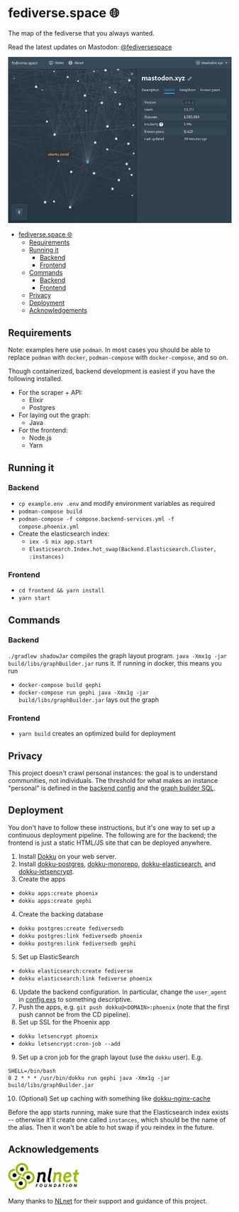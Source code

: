# fediverse.space 🌐

The map of the fediverse that you always wanted.

Read the latest updates on Mastodon: [@fediversespace](https://mastodon.social/@fediversespace)

![A screenshot of fediverse.space](screenshot.png)

- [fediverse.space 🌐](#fediversespace-%f0%9f%8c%90)
  - [Requirements](#requirements)
  - [Running it](#running-it)
    - [Backend](#backend)
    - [Frontend](#frontend)
  - [Commands](#commands)
    - [Backend](#backend-1)
    - [Frontend](#frontend-1)
  - [Privacy](#privacy)
  - [Deployment](#deployment)
  - [Acknowledgements](#acknowledgements)

## Requirements

Note: examples here use `podman`. In most cases you should be able to replace `podman` with `docker`, `podman-compose` with `docker-compose`, and so on.

Though containerized, backend development is easiest if you have the following installed.

- For the scraper + API:
  - Elixir
  - Postgres
- For laying out the graph:
  - Java
- For the frontend:
  - Node.js
  - Yarn

## Running it

### Backend

- `cp example.env .env` and modify environment variables as required
- `podman-compose build`
- `podman-compose -f compose.backend-services.yml -f compose.phoenix.yml`
- Create the elasticsearch index:
  - `iex -S mix app.start`
  - `Elasticsearch.Index.hot_swap(Backend.Elasticsearch.Cluster, :instances)`

### Frontend

- `cd frontend && yarn install`
- `yarn start`

## Commands

### Backend

`./gradlew shadowJar` compiles the graph layout program. `java -Xmx1g -jar build/libs/graphBuilder.jar` runs it.
If running in docker, this means you run

- `docker-compose build gephi`
- `docker-compose run gephi java -Xmx1g -jar build/libs/graphBuilder.jar` lays out the graph

### Frontend

- `yarn build` creates an optimized build for deployment

## Privacy

This project doesn't crawl personal instances: the goal is to understand communities, not individuals. The threshold for what makes an instance "personal" is defined in the [backend config](backend/config/config.exs) and the [graph builder SQL](gephi/src/main/java/space/fediverse/graph/GraphBuilder.java).

## Deployment

You don't have to follow these instructions, but it's one way to set up a continuous deployment pipeline. The following are for the backend; the frontend is just a static HTML/JS site that can be deployed anywhere.

1. Install [Dokku](http://dokku.viewdocs.io/dokku/) on your web server.
2. Install [dokku-postgres](https://github.com/dokku/dokku-postgres), [dokku-monorepo](https://github.com/notpushkin/dokku-monorepo), [dokku-elasticsearch](https://github.com/dokku/dokku-elasticsearch), and [dokku-letsencrypt](https://github.com/dokku/dokku-letsencrypt).
3. Create the apps

- `dokku apps:create phoenix`
- `dokku apps:create gephi`

4. Create the backing database

- `dokku postgres:create fediversedb`
- `dokku postgres:link fediversedb phoenix`
- `dokku postgres:link fediversedb gephi`

5. Set up ElasticSearch

- `dokku elasticsearch:create fediverse`
- `dokku elasticsearch:link fediverse phoenix`

6. Update the backend configuration. In particular, change the `user_agent` in [config.exs](/backend/config/config.exs) to something descriptive.
7. Push the apps, e.g. `git push dokku@<DOMAIN>:phoenix` (note that the first push cannot be from the CD pipeline).
8. Set up SSL for the Phoenix app

- `dokku letsencrypt phoenix`
- `dokku letsencrypt:cron-job --add`

9. Set up a cron job for the graph layout (use the `dokku` user). E.g.

```
SHELL=/bin/bash
0 2 * * * /usr/bin/dokku run gephi java -Xmx1g -jar build/libs/graphBuilder.jar
```

10. (Optional) Set up caching with something like [dokku-nginx-cache](https://github.com/Aluxian/dokku-nginx-cache)

Before the app starts running, make sure that the Elasticsearch index exists -- otherwise it'll create one called
`instances`, which should be the name of the alias. Then it won't be able to hot swap if you reindex in the future.

## Acknowledgements

[![NLnet logo](/nlnet-logo.png)](https://nlnet.nl/project/fediverse_space/)

Many thanks to [NLnet](https://nlnet.nl/project/fediverse_space/) for their support and guidance of this project.
